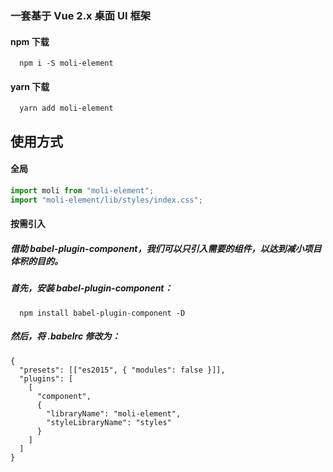 ### 一套基于 Vue 2.x 桌面 UI 框架

#### npm 下载

```
  npm i -S moli-element
```

#### yarn 下载

```
  yarn add moli-element
```

## 使用方式

#### 全局

```js
import moli from "moli-element";
import "moli-element/lib/styles/index.css";
```

#### 按需引入

##### 借助 babel-plugin-component，我们可以只引入需要的组件，以达到减小项目体积的目的。

##### 首先，安装 babel-plugin-component：

```
  npm install babel-plugin-component -D
```

##### 然后，将 .babelrc 修改为：

```
{
  "presets": [["es2015", { "modules": false }]],
  "plugins": [
    [
      "component",
      {
        "libraryName": "moli-element",
        "styleLibraryName": "styles"
      }
    ]
  ]
}
```
